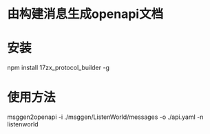 # 由构建消息生成openapi文档

# 安装
 npm install 17zx_protocol_builder -g

# 使用方法
 msggen2openapi -i ./msggen/ListenWorld/messages -o ./api.yaml -n listenworld